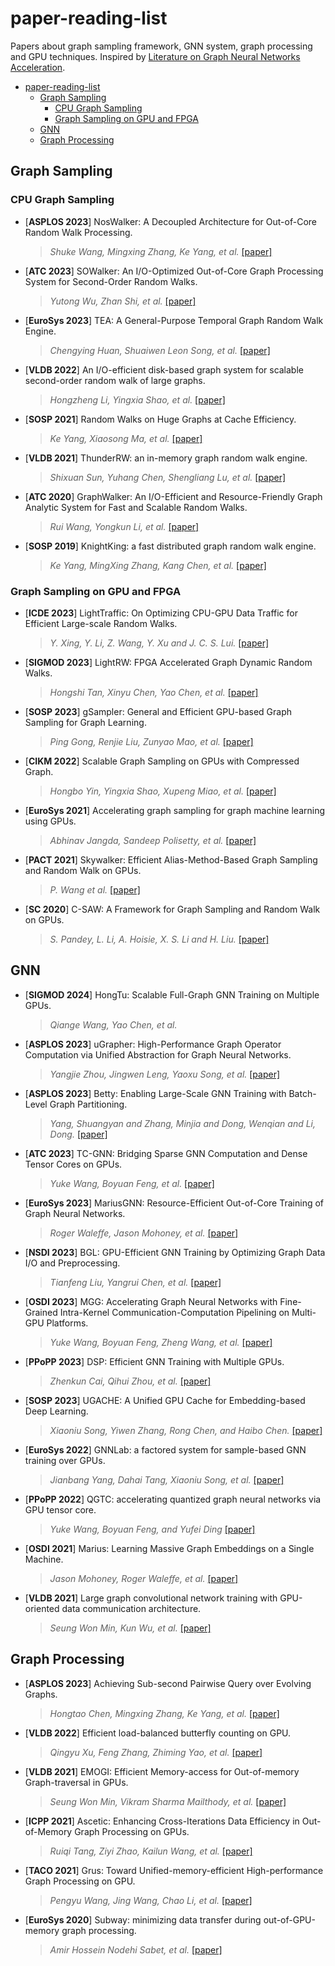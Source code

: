 # paper-reading-list

Papers about graph sampling framework, GNN system, graph processing and GPU techniques. Inspired by [Literature on Graph Neural Networks Acceleration](https://github.com/BUAA-CI-Lab/Literatures-on-GNN-Acceleration#literature-on-graph-neural-networks-acceleration).

- [paper-reading-list](#paper-reading-list)
  - [Graph Sampling](#graph-sampling)
    - [CPU Graph Sampling](#cpu-graph-sampling)
    - [Graph Sampling on GPU and FPGA](#graph-sampling-on-gpu-and-fpga)
  - [GNN](#gnn)
  - [Graph Processing](#graph-processing)


## Graph Sampling

### CPU Graph Sampling

- [**ASPLOS 2023**] NosWalker: A Decoupled Architecture for Out-of-Core Random Walk Processing.

  > _Shuke Wang, Mingxing Zhang, Ke Yang, et al._ [[paper]](https://dl.acm.org/doi/abs/10.1145/3582016.3582025)

- [**ATC 2023**] SOWalker: An I/O-Optimized Out-of-Core Graph Processing System for Second-Order Random Walks.

  > _Yutong Wu, Zhan Shi, et al._ [[paper]](https://www.usenix.org/conference/atc23/presentation/wu)

- [**EuroSys 2023**] TEA: A General-Purpose Temporal Graph Random Walk Engine.

  > _Chengying Huan, Shuaiwen Leon Song, et al._ [[paper]](https://dl.acm.org/doi/abs/10.1145/3552326.3567491)

- [**VLDB 2022**] An I/O-efficient disk-based graph system for scalable second-order random walk of large graphs.

  > _Hongzheng Li, Yingxia Shao, et al._ [[paper]](https://dl.acm.org/doi/10.14778/3529337.3529346)

- [**SOSP 2021**] Random Walks on Huge Graphs at Cache Efficiency.

  > _Ke Yang, Xiaosong Ma, et al._ [[paper]](https://dl.acm.org/doi/10.1145/3477132.3483575)

- [**VLDB 2021**] ThunderRW: an in-memory graph random walk engine.

  > _Shixuan Sun, Yuhang Chen, Shengliang Lu, et al._ [[paper]](https://dl.acm.org/doi/abs/10.14778/3476249.3476257)

- [**ATC 2020**] GraphWalker: An I/O-Efficient and Resource-Friendly Graph Analytic System for Fast and Scalable Random Walks.

  > _Rui Wang, Yongkun Li, et al._ [[paper]](https://www.usenix.org/conference/atc20/presentation/wang-rui)

- [**SOSP 2019**] KnightKing: a fast distributed graph random walk engine.
  > _Ke Yang, MingXing Zhang, Kang Chen, et al._ [[paper]](https://dl.acm.org/doi/10.1145/3341301.3359634)

### Graph Sampling on GPU and FPGA

- [**ICDE 2023**] LightTraffic: On Optimizing CPU-GPU Data Traffic for Efficient Large-scale Random Walks.

  > _Y. Xing, Y. Li, Z. Wang, Y. Xu and J. C. S. Lui._ [[paper]](https://ieeexplore.ieee.org/document/10184564)

- [**SIGMOD 2023**] LightRW: FPGA Accelerated Graph Dynamic Random Walks.

  > _Hongshi Tan, Xinyu Chen, Yao Chen, et al._ [[paper]](https://dl.acm.org/doi/10.1145/3588944)

- [**SOSP 2023**] gSampler: General and Efficient GPU-based Graph Sampling for Graph Learning.

  > _Ping Gong, Renjie Liu, Zunyao Mao, et al._ [[paper]](https://dl.acm.org/doi/10.1145/3600006.3613168)

- [**CIKM 2022**] Scalable Graph Sampling on GPUs with Compressed Graph.

  > _Hongbo Yin, Yingxia Shao, Xupeng Miao, et al._ [[paper]](https://dl.acm.org/doi/abs/10.1145/3511808.3557443)

- [**EuroSys 2021**] Accelerating graph sampling for graph machine learning using GPUs.

  > _Abhinav Jangda, Sandeep Polisetty, et al._ [[paper]](https://dl.acm.org/doi/abs/10.1145/3447786.3456244)

- [**PACT 2021**] Skywalker: Efficient Alias-Method-Based Graph Sampling and Random Walk on GPUs.

  > _P. Wang et al._ [[paper]](https://ieeexplore.ieee.org/document/9563020)

- [**SC 2020**] C-SAW: A Framework for Graph Sampling and Random Walk on GPUs.
  > _S. Pandey, L. Li, A. Hoisie, X. S. Li and H. Liu._ [[paper]](https://ieeexplore.ieee.org/document/9355289)

## GNN

- [**SIGMOD 2024**] HongTu: Scalable Full-Graph GNN Training on Multiple GPUs.

  > _Qiange Wang, Yao Chen, et al._

- [**ASPLOS 2023**] uGrapher: High-Performance Graph Operator Computation via Unified Abstraction for Graph Neural Networks.

  > _Yangjie Zhou, Jingwen Leng, Yaoxu Song, et al._ [[paper]](https://dl.acm.org/doi/10.1145/3575693.3575723)

- [**ASPLOS 2023**] Betty: Enabling Large-Scale GNN Training with Batch-Level Graph Partitioning.

  > _Yang, Shuangyan and Zhang, Minjia and Dong, Wenqian and Li, Dong._ [[paper]](https://dl.acm.org/doi/10.1145/3575693.3575725)

- [**ATC 2023**] TC-GNN: Bridging Sparse GNN Computation and Dense Tensor Cores on GPUs.

  > _Yuke Wang, Boyuan Feng, et al._ [[paper]](https://www.usenix.org/conference/atc23/presentation/wang-yuke)

- [**EuroSys 2023**] MariusGNN: Resource-Efficient Out-of-Core Training of Graph Neural Networks.

  > _Roger Waleffe, Jason Mohoney, et al._ [[paper]](https://dl.acm.org/doi/10.1145/3552326.3567501)

- [**NSDI 2023**] BGL: GPU-Efficient GNN Training by Optimizing Graph Data I/O and Preprocessing.

  > _Tianfeng Liu, Yangrui Chen, et al._ [[paper]](https://www.usenix.org/conference/nsdi23/presentation/liu-tianfeng)

- [**OSDI 2023**] MGG: Accelerating Graph Neural Networks with Fine-Grained Intra-Kernel Communication-Computation Pipelining on Multi-GPU Platforms.

  > _Yuke Wang, Boyuan Feng, Zheng Wang, et al._ [[paper]](https://www.usenix.org/conference/osdi23/presentation/wang-yuke)

- [**PPoPP 2023**] DSP: Efficient GNN Training with Multiple GPUs.

  > _Zhenkun Cai, Qihui Zhou, et al._ [[paper]](https://dl.acm.org/doi/10.1145/3572848.3577528)

- [**SOSP 2023**] UGACHE: A Unified GPU Cache for Embedding-based Deep Learning.

  > _Xiaoniu Song, Yiwen Zhang, Rong Chen, and Haibo Chen._ [[paper]](https://dl.acm.org/doi/10.1145/3600006.3613169)

- [**EuroSys 2022**] GNNLab: a factored system for sample-based GNN training over GPUs.

  > _Jianbang Yang, Dahai Tang, Xiaoniu Song, et al._ [[paper]](https://dl.acm.org/doi/10.1145/3492321.3519557)

- [**PPoPP 2022**] QGTC: accelerating quantized graph neural networks via GPU tensor core.

  > _Yuke Wang, Boyuan Feng, and Yufei Ding_ [[paper]](https://dl.acm.org/doi/abs/10.1145/3503221.3508408)

- [**OSDI 2021**] Marius: Learning Massive Graph Embeddings on a Single Machine.

  > _Jason Mohoney, Roger Waleffe, et al._ [[paper]](https://www.usenix.org/conference/osdi21/presentation/mohoney)

- [**VLDB 2021**] Large graph convolutional network training with GPU-oriented data communication architecture.
  > _Seung Won Min, Kun Wu, et al._ [[paper]](https://dl.acm.org/doi/10.14778/3476249.3476264)

## Graph Processing

- [**ASPLOS 2023**] Achieving Sub-second Pairwise Query over Evolving Graphs.

  > _Hongtao Chen, Mingxing Zhang, Ke Yang, et al._ [[paper]](https://dl.acm.org/doi/10.1145/3575693.3576173)

- [**VLDB 2022**] Efficient load-balanced butterfly counting on GPU.

  > _Qingyu Xu, Feng Zhang, Zhiming Yao, et al._ [[paper]](https://dl.acm.org/doi/abs/10.14778/3551793.3551806)

- [**VLDB 2021**] EMOGI: Efficient Memory-access for Out-of-memory Graph-traversal in GPUs.

  > _Seung Won Min, Vikram Sharma Mailthody, et al._ [[paper]](https://dl.acm.org/doi/10.14778/3425879.3425883)

- [**ICPP 2021**] Ascetic: Enhancing Cross-Iterations Data Efficiency in Out-of-Memory Graph Processing on GPUs.

  > _Ruiqi Tang, Ziyi Zhao, Kailun Wang, et al._ [[paper]](https://dl.acm.org/doi/fullHtml/10.1145/3472456.3472457)

- [**TACO 2021**] Grus: Toward Unified-memory-efficient High-performance Graph Processing on GPU.

  > _Pengyu Wang, Jing Wang, Chao Li, et al._ [[paper]](https://dl.acm.org/doi/10.1145/3444844)

- [**EuroSys 2020**] Subway: minimizing data transfer during out-of-GPU-memory graph processing.
  > _Amir Hossein Nodehi Sabet, et al._ [[paper]](https://dl.acm.org/doi/abs/10.1145/3342195.3387537)
